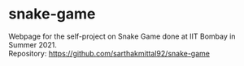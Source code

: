 # snake-game

Webpage for the self-project on Snake Game done at IIT Bombay in Summer 2021.  
Repository: https://github.com/sarthakmittal92/snake-game